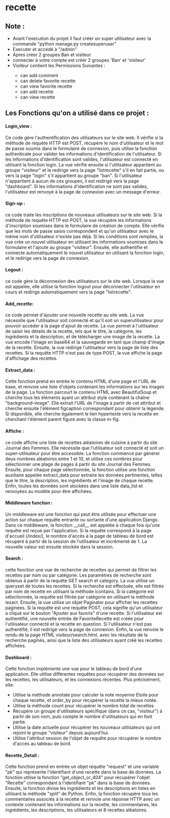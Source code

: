 # recette
<h2>Note :</h2>
<ul>
  <li>Avant l'execution du projet il faut créer un super utilisateur avec la commande "python manage.py createsuperuser"</li>
  <li>Executer et accédé à "/admin"</li>
  <li>Apres créer 2 groupes Ban et visiteur </li>
  <li>connecter à votre compte est créér 2 groupes 'Ban' et 'visiteur'</li>
  <li>Visiteur contient les Permissions Suivantes :</li>
  <ul>
    <li>can add comment</li>
    <li>can delete favorite recette</li>
    <li>can view favorite recette</li>
    <li>can add recette</li>
    <li>can view recette</li>
   </ul>
</ul>


<h2>Les Fonctions qu'on a utilisé dans ce projet :</h2>

<h4>Login_view :</h4>
<p>Ce code gère l'authentification des utilisateurs sur le site web. Il vérifie si la méthode de
requête HTTP est POST, récupère le nom d'utilisateur et le mot de passe soumis dans le
formulaire de connexion, puis utilise la fonction authenticate pour valider les informations
d'identification de l'utilisateur. Si les informations d'identification sont valides, l'utilisateur
est connecté en utilisant la fonction login. La vue vérifie ensuite si l'utilisateur appartient
au groupe "visiteur" et le redirige vers la page "listrecette" s'il en fait partie, ou vers la page
"login" s'il appartient au groupe "ban". Si l'utilisateur n'appartient à aucun de ces groupes, il
est redirigé vers la page "dashboard". Si les informations d'identification ne sont pas valides,
l'utilisateur est renvoyé à la page de connexion avec un message d'erreur.</p>

<h4>Sign-up :</h4>
<p>ce code traite les inscriptions de nouveaux utilisateurs sur le site web. Si la méthode de
requête HTTP est POST, la vue récupère les informations d'inscription soumises dans le
formulaire de création de compte. Elle vérifie que les mots de passe saisis correspondent et
qu'un utilisateur avec le même nom d'utilisateur n'existe pas déjà. Si les conditions sont
remplies, la vue crée un nouvel utilisateur en utilisant les informations soumises dans le
formulaire et l'ajoute au groupe "visiteur". Ensuite, elle authentifie et connecte
automatiquement le nouvel utilisateur en utilisant la fonction login, et le redirige vers la
page de connexion.
</p>

<h4>Logout :</h4>
<p>ce code gère la déconnexion des utilisateurs sur le site web. Lorsque la vue est appelée, elle
utilise la fonction logout pour déconnecter l'utilisateur en cours et redirige
automatiquement vers la page "listrecette".
</p>

<h4>Add_recette:</h4>
<p>ce code permet d'ajouter une nouvelle recette au site web. La vue nécessite que l'utilisateur
soit connecté et qu'il soit un superutilisateur pour pouvoir accéder à la page d'ajout de
recette. La vue permet à l'utilisateur de saisir les détails de la recette, tels que le titre, la
catégorie, les ingrédients et la description, et de télécharger une image de la recette. La vue
encode l'image en base64 et la sauvegarde en tant que champ d'image de la recette.
Ensuite, la vue redirige l'utilisateur vers la page de liste des recettes. Si la requête HTTP n'est
pas de type POST, la vue affiche la page d'affichage des recettes.</p>


<h4>Extract_data :</h4>
<p>Cette fonction prend en entrée le contenu HTML d'une page et l'URL de base, et renvoie
une liste d'objets contenant les informations sur les images de la page.
La fonction parcourt le contenu HTML avec BeautifulSoup et cherche tous les éléments
ayant un attribut style contenant la chaîne "background-image". Elle extrait l'URL de
l'image à partir de cet attribut et cherche ensuite l'élément figcaption correspondant
pour obtenir la légende. Si disponible, elle cherche également le lien hypertexte vers la
recette en cherchant l'élément parent figure avec la classe m-fig.</p>

<h4>Affiche :</h4>
<p>ce code affiche une liste de recettes aléatoires de cuisine à partir du site Journal des
Femmes. Elle nécessite que l'utilisateur soit connecté et soit un super-utilisateur pour être
accessible.
La fonction commence par générer deux nombres aléatoires entre 1 et 10, et utilise ces
nombres pour sélectionner une plage de pages à partir du site Journal des Femmes. Ensuite,
pour chaque page sélectionnée, la fonction utilise une fonction auxiliaire appelée
extract_data pour extraire les données pertinentes, telles que le titre, la description, les
ingrédients et l'image de chaque recette.
Enfin, toutes les données sont stockées dans une liste data_list et renvoyées au modèle
pour être affichées.</p>

<h4>Middleware function :</h4>
<p>Un middleware est une fonction qui peut être utilisée pour effectuer une action sur chaque
requête entrante ou sortante d'une application Django.
Dans ce middleware, la fonction __call__ est appelée à chaque fois qu'une requête est
reçue par l'application. Si la requête correspond à la page d'accueil (/index/), le nombre
d'accès à la page de tableau de bord est récupéré à partir de la session de l'utilisateur et
incrémenté de 1. La nouvelle valeur est ensuite stockée dans la session.</p>

<h4>Search :</h4>
<p>cette fonction une vue de recherche de recettes qui permet de filtrer les recettes par nom
ou par catégorie. Les paramètres de recherche sont obtenus à partir de la requête GET
search et category.
La vue utilise un queryset de toutes les recettes. Si la recherche est effectuée, elle est
filtrée par nom de recette en utilisant la méthode icontains. Si la catégorie est
sélectionnée, la requête est filtrée par catégorie en utilisant la méthode iexact.
Ensuite, la vue utilise un objet Paginator pour afficher les recettes paginées. Si la requête
est une requête POST, cela signifie qu'un utilisateur a cliqué sur le bouton "Ajouter aux
favoris" d'une recette. Si l'utilisateur est authentifié, une nouvelle entrée de
FavoriteRecette est créée pour l'utilisateur connecté et la recette en question. Si
l'utilisateur n'est pas authentifié, il est redirigé vers la page de connexion.
Enfin, la vue renvoie le rendu de la page HTML visiteur/search.html, avec les résultats
de la recherche paginés, ainsi que la liste des utilisateurs ayant créé les recettes affichées.
</p>

<h4>Dashboard :</h4>
<p>Cette fonction implémente une vue pour le tableau de bord d'une application. Elle utilise
différentes requêtes pour récupérer des données sur les recettes, les utilisateurs, et les
connexions récentes. Plus précisément, elle:
<ul>
  <li>Utilise la méthode annotate pour calculer la note moyenne Etoile pour chaque
  recette, et order_by pour récupérer la recette la mieux notée.</li>
  <li>Utilise la méthode count pour récupérer le nombre total de recettes</li>
  <li>Récupère un groupe d'utilisateurs spécifique (dans ce cas, "visiteur") à partir de son
  nom, puis compte le nombre d'utilisateurs qui en font partie.</li>
  <li>Utilise la date actuelle pour récupérer les nouveaux utilisateurs qui ont rejoint le
  groupe "visiteur" depuis aujourd'hui.</li>
  <li>Utilise l'attribut session de l'objet de requête pour récupérer le nombre d'accès au
  tableau de bord.</li>
</ul>
</p>

<h4>Recette_Detail :</h4>
<p>Cette fonction prend en entrée un objet requête "request" et une variable "pk" qui
représente l'identifiant d'une recette dans la base de données. La fonction utilise la fonction
"get_object_or_404" pour récupérer l'objet "Recette" correspondant à l'identifiant "pk"
dans la base de données. Ensuite, la fonction divise les ingrédients et les descriptions en
listes en utilisant la méthode "split" de Python. Enfin, la fonction récupère tous les
commentaires associés à la recette et renvoie une réponse HTTP avec un contexte
contenant les informations sur la recette, les commentaires, les ingrédients, les
descriptions, les utilisateurs et 8 recettes aléatoires.</p>
